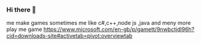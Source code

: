 ### Hi there 👋

me make games sometimes 
me like c#,c++,node js ,java and meny more
play me game https://www.microsoft.com/en-gb/p/gamett/9nwbctjdl96h?cid=downloads-site#activetab=pivot:overviewtab
